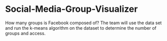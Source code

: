 # Social-Media-Group-Visualizer
How many groups is Facebook composed of? The team will use the data set and run the k-means algorithm on the dataset to determine the number of groups and access.
